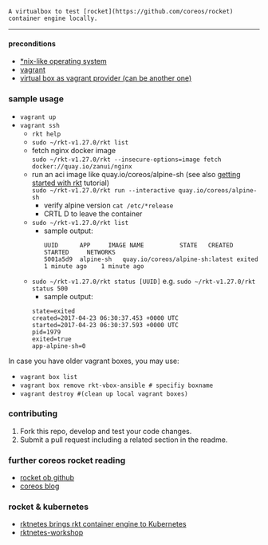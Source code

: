     A virtualbox to test [rocket](https://github.com/coreos/rocket) container engine locally.
-------------------

#### preconditions

- [*nix-like operating system](https://en.wikipedia.org/wiki/Unix-like)
- [vagrant](https://www.vagrantup.com/)
- [virtual box as vagrant provider (can be another one)](https://www.virtualbox.org/)

### sample usage

- ```vagrant up```
- ```vagrant ssh```
  - `rkt help`
  - `sudo ~/rkt-v1.27.0/rkt list`
  - fetch nginx docker image  
    ```sudo ~/rkt-v1.27.0/rkt --insecure-options=image fetch docker://quay.io/zanui/nginx```
  - run an aci image like quay.io/coreos/alpine-sh (see also [getting started with rkt](https://coreos.com/blog/getting-started-with-rkt-1.0.html) tutorial)  
    ```sudo ~/rkt-v1.27.0/rkt run --interactive quay.io/coreos/alpine-sh```
    - verify alpine version
      ```cat /etc/*release```
    - CRTL D to leave the container
  - `sudo ~/rkt-v1.27.0/rkt list`
    - sample output:
      ```
      UUID		APP		IMAGE NAME			STATE	CREATED		STARTED		NETWORKS
      5001a5d9	alpine-sh	quay.io/coreos/alpine-sh:latest	exited	1 minute ago	1 minute ago
      ```
  - `sudo ~/rkt-v1.27.0/rkt status [UUID]` e.g. `sudo ~/rkt-v1.27.0/rkt status 500`
    - sample output:
    ```
    state=exited
    created=2017-04-23 06:30:37.453 +0000 UTC
    started=2017-04-23 06:30:37.593 +0000 UTC
    pid=1979
    exited=true
    app-alpine-sh=0
    ```



In case you have older vagrant boxes, you may use:

- ```vagrant box list```
- ```vagrant box remove rkt-vbox-ansible # specifiy boxname```
- ```vagrant destroy #(clean up local vagrant boxes)```

### contributing

1. Fork this repo, develop and test your code changes.
1. Submit a pull request including a related section in the readme.

### further coreos rocket reading

- [rocket ob github](https://github.com/coreos/rocket/blob/master/README.md)
- [coreos blog](https://coreos.com/blog/)

### rocket & kubernetes

- [rktnetes brings rkt container engine to Kubernetes](http://blog.kubernetes.io/2016/07/rktnetes-brings-rkt-container-engine-to-Kubernetes.html)
- [rktnetes-workshop](https://github.com/coreos/rktnetes-workshop)
